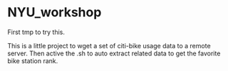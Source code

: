 # NYU_workshop

First tmp to try this.


This is a little project to wget a set of citi-bike usage data to a remote server.
Then active the .sh to auto extract related data to get the favorite bike station rank.
